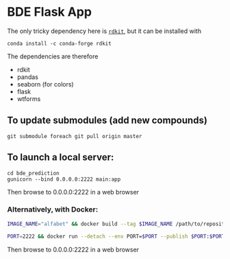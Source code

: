 # BDE Flask App


The only tricky dependency here is [`rdkit`](http://www.rdkit.org/docs/Install.html), but it can be installed with 
```
conda install -c conda-forge rdkit
```


The dependencies are therefore
* rdkit
* pandas
* seaborn (for colors)
* flask
* wtforms

## To update submodules (add new compounds)
`git submodule foreach git pull origin master`

## To launch a local server:
```
cd bde_prediction
gunicorn --bind 0.0.0.0:2222 main:app
```

Then browse to 0.0.0.0:2222 in a web browser

### Alternatively, with Docker:

```bash
IMAGE_NAME="alfabet" && docker build --tag $IMAGE_NAME /path/to/repository

PORT=2222 && docker run --detach --env PORT=$PORT --publish $PORT:$PORT $IMAGE_NAME
```
Then browse to 0.0.0.0:2222 in a web browser

